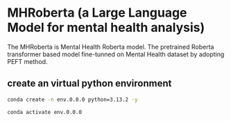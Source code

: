# MHRoberta (a Large Language Model for mental health analysis)
The MHRoberta is Mental Health Roberta model. The pretrained Roberta transformer based model fine-tunned on Mental Health dataset by adopting PEFT method.  

## create an virtual python environment
```bash
conda create -n env.0.0.0 python=3.13.2 -y
```
```bash
conda activate env.0.0.0
```
